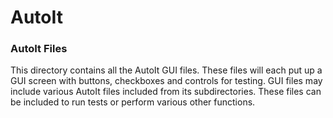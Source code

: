 # AutoIt
### AutoIt Files
This directory contains all the AutoIt GUI files.  These files will each put up
a GUI screen with buttons, checkboxes and controls for testing.
GUI files may include various AutoIt files included from its subdirectories.
These files can be included to run tests or perform various other functions.
